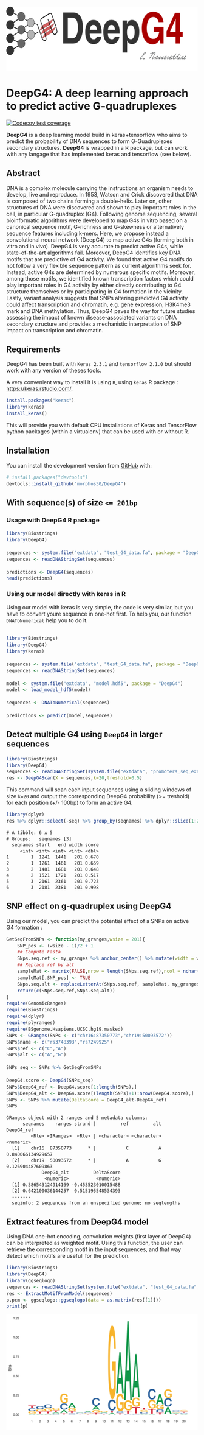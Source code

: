 
<!-- README.md is generated from README.Rmd. Please edit that file -->

![logo](logo.svg)

# **DeepG4**: A deep learning approach to predict active G-quadruplexes

<!-- badges: start -->

[![Codecov test
coverage](https://codecov.io/gh/morphos30/DeepG4/branch/master/graph/badge.svg)](https://codecov.io/gh/morphos30/DeepG4?branch=master)
<!-- badges: end -->

**DeepG4** is a deep learning model build in keras+tensorflow who aims
to predict the probability of DNA sequences to form G-Guadruplexes
secondary structures. **DeepG4** is wrapped in a R package, but can work
with any langage that has implemented keras and tensorflow (see below).

## Abstract

DNA is a complex molecule carrying the instructions an organism needs to
develop, live and reproduce. In 1953, Watson and Crick discovered that
DNA is composed of two chains forming a double-helix. Later on, other
structures of DNA were discovered and shown to play important roles in
the cell, in particular G-quadruplex (G4). Following genome sequencing,
several bioinformatic algorithms were developed to map G4s in vitro
based on a canonical sequence motif, G-richness and G-skewness or
alternatively sequence features including k-mers. Here, we propose
instead a convolutional neural network (DeepG4) to map active G4s
(forming both in vitro and in vivo). DeepG4 is very accurate to predict
active G4s, while state-of-the-art algorithms fail. Moreover, DeepG4
identifies key DNA motifs that are predictive of G4 activity. We found
that active G4 motifs do not follow a very flexible sequence pattern as
current algorithms seek for. Instead, active G4s are determined by
numerous specific motifs. Moreover, among those motifs, we identified
known transcription factors which could play important roles in G4
activity by either directly contributing to G4 structure themselves or
by participating in G4 formation in the vicinity. Lastly, variant
analysis suggests that SNPs altering predicted G4 activity could affect
transcription and chromatin, e.g. gene expression, H3K4me3 mark and DNA
methylation. Thus, DeepG4 paves the way for future studies assessing the
impact of known disease-associated variants on DNA secondary structure
and provides a mechanistic interpretation of SNP impact on transcription
and chromatin.

## Requirements

DeepG4 has been built with `Keras 2.3.1` and `tensorflow 2.1.0` but
should work with any version of theses tools.

A very convenient way to install it is using `R`, using `keras` R
package : <https://keras.rstudio.com/>.

``` r
install.packages("keras")
library(keras)
install_keras()
```

This will provide you with default CPU installations of Keras and
TensorFlow python packages (within a virtualenv) that can be used with
or without R.

## Installation

You can install the development version from
[GitHub](https://github.com/) with:

``` r
# install.packages("devtools")
devtools::install_github("morphos30/DeepG4")
```

## With sequence(s) of size `<= 201bp`

### Usage with DeepG4 R package

``` r
library(Biostrings)
library(DeepG4)

sequences <- system.file("extdata", "test_G4_data.fa", package = "DeepG4")
sequences <- readDNAStringSet(sequences)

predictions <- DeepG4(sequences)
head(predictions)
```

### Using our model directly with keras in R

Using our model with keras is very simple, the code is very similar, but
you have to convert youre sequence in one-hot first. To help you, our
function `DNAToNumerical` help you to do it.

``` r

library(Biostrings)
library(DeepG4)
library(keras)

sequences <- system.file("extdata", "test_G4_data.fa", package = "DeepG4")
sequences <- readDNAStringSet(sequences)

model <- system.file("extdata", "model.hdf5", package = "DeepG4")
model <- load_model_hdf5(model)

sequences <- DNAToNumerical(sequences)

predictions <- predict(model,sequences)
```

## Detect multiple G4 using `DeepG4` in larger sequences

``` r
library(Biostrings)
library(DeepG4)
sequences <- readDNAStringSet(system.file("extdata", "promoters_seq_example.fa", package = "DeepG4"))
res <- DeepG4Scan(X = sequences,k=20,treshold=0.5)
```

This command will scan each input sequences using a sliding windows of
size `k=20` and output the corresponding DeepG4 probability (\>=
treshold) for each position (+/- 100bp) to form an active G4.

``` r
library(dplyr)
res %>% dplyr::select(-seq) %>% group_by(seqnames) %>% dplyr::slice(1:2) %>%  head
```

    # A tibble: 6 x 5
    # Groups:   seqnames [3]
      seqnames start   end width score
         <int> <int> <int> <int> <dbl>
    1        1  1241  1441   201 0.670
    2        1  1261  1461   201 0.659
    3        2  1481  1681   201 0.648
    4        2  1521  1721   201 0.517
    5        3  2161  2361   201 0.723
    6        3  2181  2381   201 0.998

## SNP effect on g-quadruplex using DeepG4

Using our model, you can predict the potential effect of a SNPs on
active G4 formation :

``` r
GetSeqFromSNPs <- function(my_granges,wsize = 201){
    SNP_pos <- (wsize - 1)/2 + 1 
    ## Compute Fasta
    SNps.seq.ref <- my_granges %>% anchor_center() %>% mutate(width = wsize) %>% getSeq(BSgenome.Hsapiens.UCSC.hg19.masked,.)
    ## Replace ref by alt
    sampleMat <- matrix(FALSE,nrow = length(SNps.seq.ref),ncol = nchar(SNps.seq.ref[1]))
    sampleMat[,SNP_pos] <- TRUE
    SNps.seq.alt <- replaceLetterAt(SNps.seq.ref, sampleMat, my_granges$alt)
    return(c(SNps.seq.ref,SNps.seq.alt))
}
require(GenomicRanges)
require(Biostrings)
require(dplyr)
require(plyranges)
require(BSgenome.Hsapiens.UCSC.hg19.masked)
SNPs <- GRanges(SNPs <- c("chr16:87350773","chr19:50093572"))
SNPs$name <- c("rs3748393","rs7249925")
SNPs$ref <- c("C","A")
SNPs$alt <- c("A","G")

SNPs_seq <- SNPs %>% GetSeqFromSNPs

DeepG4.score <- DeepG4(SNPs_seq)
SNPs$DeepG4_ref <- DeepG4.score[1:length(SNPs),]
SNPs$DeepG4_alt <- DeepG4.score[(length(SNPs)+1):nrow(DeepG4.score),]
SNPs <- SNPs %>% mutate(DeltaScore = DeepG4_alt-DeepG4_ref)
SNPs
```

    GRanges object with 2 ranges and 5 metadata columns:
          seqnames    ranges strand |         ref         alt        DeepG4_ref
             <Rle> <IRanges>  <Rle> | <character> <character>         <numeric>
      [1]    chr16  87350773      * |           C           A 0.840066134929657
      [2]    chr19  50093572      * |           A           G 0.126904487609863
                 DeepG4_alt         DeltaScore
                  <numeric>          <numeric>
      [1] 0.386543124914169 -0.453523010015488
      [2] 0.642100036144257  0.515195548534393
      -------
      seqinfo: 2 sequences from an unspecified genome; no seqlengths

## Extract features from DeepG4 model

Using DNA one-hot encoding, convolution weights (first layer of DeepG4)
can be interpreted as weighted motif. Using this function, the user can
retrieve the corresponding motif in the input sequences, and that way
detect which motifs are usefull for the prediction.

``` r
library(Biostrings)
library(DeepG4)
library(ggseqlogo)
sequences <- readDNAStringSet(system.file("extdata", "test_G4_data.fa", package = "DeepG4"))
res <- ExtractMotifFromModel(sequences)
p.pcm <- ggseqlogo::ggseqlogo(data = as.matrix(res[[1]]))
print(p)
```

![](best_pcm_from_kernel.svg)

